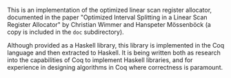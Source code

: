 This is an implementation of the optimized linear scan register allocator,
documented in the paper "Optimized Interval Splitting in a Linear Scan
Register Allocator" by Christian Wimmer and Hanspeter Mӧssenbӧck (a copy is
included in the `doc` subdirectory).

Although provided as a Haskell library, this library is implemented in the Coq
language and then extracted to Haskell.  It is being written both as research
into the capabilities of Coq to implement Haskell libraries, and for
experience in designing algorithms in Coq where correctness is paramount.
